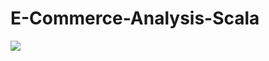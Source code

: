 # E-Commerce-Analysis-Scala

<a href="http://117.200.95.184:8111/project.html?projectId=ECommerceAnalysisScala"><img src="http://117.200.95.184:8111/app/rest/builds/buildType:(id:ECommerceAnalysisScala_Build)/statusIcon"/></a>